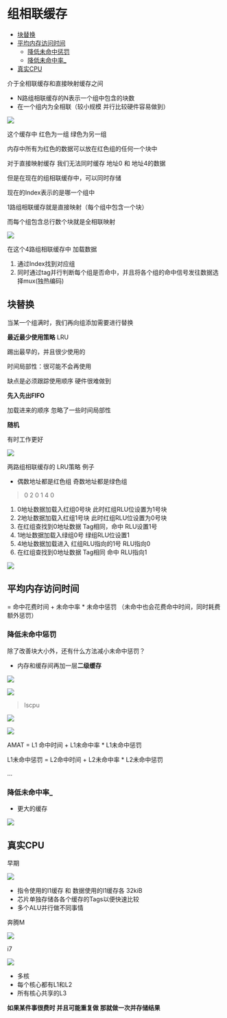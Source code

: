 # 组相联缓存
 
* [块替换](#块替换)
* [平均内存访问时间](#平均内存访问时间)
  * [降低未命中惩罚](#降低未命中惩罚)
  * [降低未命中率_](#降低未命中率_)
* [真实CPU](#真实CPU)

介于全相联缓存和直接映射缓存之间

* N路组相联缓存的N表示一个组中包含的块数
* 在一个组内为全相联（较小规模 并行比较硬件容易做到） 

![](img/7d32fce5.png)

这个缓存中 红色为一组 绿色为另一组 

内存中所有为红色的数据可以放在红色组的任何一个块中

对于直接映射缓存 我们无法同时缓存 地址0 和 地址4的数据

但是在现在的组相联缓存中，可以同时存储

现在的Index表示的是哪一个组中 

1路组相联缓存就是直接映射（每个组中包含一个块）

而每个组包含总行数个块就是全相联映射

![](img/e2eb8e8e.png)

在这个4路组相联缓存中 加载数据

1. 通过Index找到对应组 
2. 同时通过tag并行判断每个组是否命中，并且将各个组的命中信号发往数据选择mux(独热编码) 

## 块替换

当某一个组满时，我们再向组添加需要进行替换 

**最近最少使用策略** LRU

踢出最早的，并且很少使用的

时间局部性：很可能不会再使用

缺点是必须跟踪使用顺序 硬件很难做到

**先入先出FIFO**

加载进来的顺序 忽略了一些时间局部性

**随机**

有时工作更好

![](img/7fa8ed52.png)

两路组相联缓存的 LRU策略 例子

* 偶数地址都是红色组 奇数地址都是绿色组

> 0 2 0 1 4 0

1. 0地址数据加载入红组0号块 此时红组RLU位设置为1号块
2. 2地址数据加载入红组1号块 此时红组RLU位设置为0号块
3. 在红组查找到0地址数据 Tag相同，命中 RLU设置1号
4. 1地址数据加载入绿组0号 绿组RLU位设置1
5. 4地址数据加载进入 红组RLU指向的1号 RLU指向0
6. 在红组查找到0地址数据 Tag相同 命中 RLU指向1

![](img/0650c019.png)

## 平均内存访问时间

= 命中花费时间 + 未命中率 * 未命中惩罚 （未命中也会花费命中时间，同时耗费额外惩罚）

### 降低未命中惩罚

除了改善块大小外，还有什么方法减小未命中惩罚？

* 内存和缓存间再加一层**二级缓存**

![](img/4296dba8.png)

![](img/b42dd4c5.png)

> lscpu

![](img/c896373c.png)

![](img/e618b7b7.png)

AMAT = L1 命中时间 + L1未命中率 * L1未命中惩罚

L1未命中惩罚 = L2命中时间 + L2未命中率 * L2未命中惩罚

...

### 降低未命中率_

* 更大的缓存

![](img/e989a705.png)

## 真实CPU

早期

![](img/fb2b4f01.png)

* 指令使用的l1缓存 和 数据使用的l1缓存各 32kiB
* 芯片单独存储各各个缓存的Tags以便快速比较
* 多个ALU并行做不同事情

奔腾M

![](img/33dca07e.png)

i7

![](img/e155d68a.png)

* 多核 
* 每个核心都有L1和L2
* 所有核心共享的L3

**如果某件事很费时 并且可能重复做 那就做一次并存储结果**
